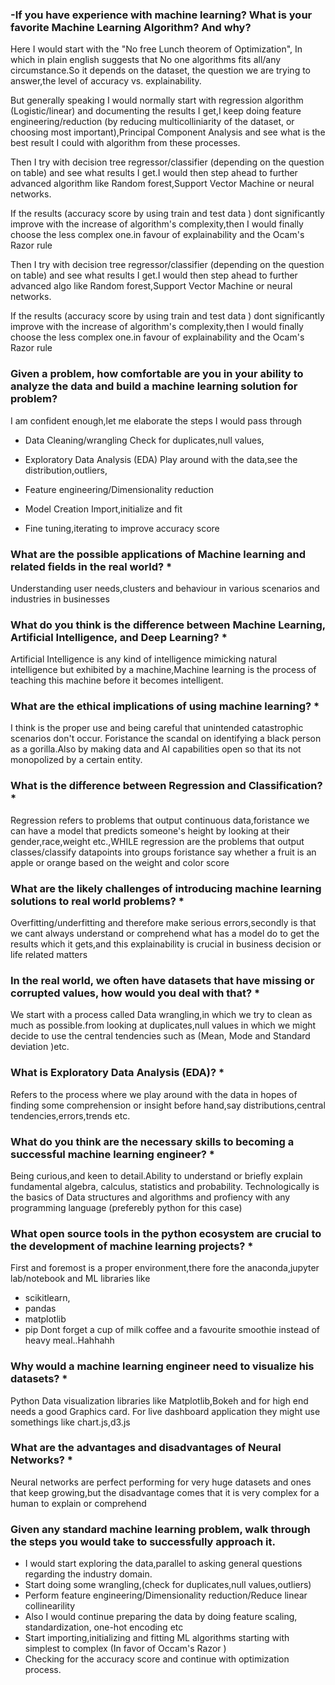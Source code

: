 ### -If you have experience with machine learning? What is your favorite Machine Learning Algorithm? And why?    
Here I would start with the "No free Lunch theorem of Optimization", In which in plain english suggests that No one algorithms fits all/any circumstance.So it depends on the dataset, the question we are trying to answer,the level of accuracy vs. explainability.

But generally speaking I would normally start with regression algorithm (Logistic/linear) and documenting the results I get,I keep doing feature engineering/reduction (by reducing multicolliniarity of the dataset, or choosing most important),Principal Component Analysis and see what is the best result I could with algorithm from these processes.
  
Then I try with decision tree regressor/classifier (depending on the question on table) and see what results I get.I would then step ahead to further advanced algorithm like Random forest,Support Vector Machine or neural networks.
  
 If the results (accuracy score by using train and test data ) dont significantly improve with the increase of algorithm's complexity,then I would finally choose the less complex one.in favour of explainability and the Ocam's Razor rule
  
  Then I try with decision tree regressor/classifier (depending on the question on table) and see what results I get.I would then step 
  ahead to further advanced algo like Random forest,Support Vector Machine or neural networks.
  
  If the results (accuracy score by using train and test data ) dont significantly improve with the increase of algorithm's complexity,then 
  I would finally choose the less complex one.in favour of explainability and the Ocam's Razor rule
  
### Given a problem, how comfortable are you in your ability to analyze the data and build a machine learning solution for problem? 
  I am confident enough,let me elaborate the steps I would pass through
  - Data Cleaning/wrangling
    Check for duplicates,null values,
  - Exploratory Data Analysis (EDA)
    Play around with the data,see the distribution,outliers,
  - Feature engineering/Dimensionality reduction
  - Model Creation
    Import,initialize and fit
    
  - Fine tuning,iterating to improve accuracy score
  
### What are the possible applications of Machine learning and related fields in the real world? *
  Understanding user needs,clusters and behaviour in various scenarios and industries in businesses

### What do you think is the difference between Machine Learning, Artificial Intelligence, and Deep Learning? *
   Artificial Intelligence is any kind of intelligence mimicking natural intelligence but exhibited by a machine,Machine learning is the    process of teaching this machine before it becomes intelligent.

### What are the ethical implications of using machine learning? *
  I think is the proper use and being careful that unintended catastrophic scenarios don't occur. Foristance the scandal on identifying a black person as a gorilla.Also by making data and AI capabilities open so that its not monopolized by a certain entity.
  
### What is the difference between Regression and Classification? *
  Regression refers to problems that output continuous data,foristance we can have a model that predicts someone's height by looking at their gender,race,weight etc.,WHILE regression are the problems that output classes/classify datapoints into groups foristance say whether a fruit is an apple or orange based on the weight and color score
  
### What are the likely challenges of introducing machine learning solutions to real world problems? *
  Overfitting/underfitting and therefore make serious errors,secondly is that we cant always understand or comprehend what has a model do to get the results which it gets,and this explainability is crucial in business decision or life related matters
  
### In the real world, we often have datasets that have missing or corrupted values, how would you deal with that? *
  We start with a process called Data wrangling,in which we try to clean as much as possible.from looking at duplicates,null values in which we might decide to use the central tendencies such as (Mean, Mode and Standard deviation )etc.
  
### What is Exploratory Data Analysis (EDA)? *
  Refers to the process where we play around with the data in hopes of finding some comprehension or insight before hand,say distributions,central tendencies,errors,trends etc.
  
### What do you think are the necessary skills to becoming a successful machine learning engineer? *
  Being curious,and keen to detail.Ability to understand or briefly explain fundamental algebra, calculus, statistics and probability.
Technologically is the basics of  Data structures and algorithms and profiency with any programming language (preferebly python for this case)

### What open source tools in the python ecosystem are crucial to the development of machine learning projects? *
  First and foremost is a proper environment,there fore the anaconda,jupyter lab/notebook and 
  ML libraries like 
- scikitlearn, 
- pandas
- matplotlib
- pip
Dont forget a cup of milk coffee and a favourite smoothie instead of heavy meal..Hahhahh

### Why would a machine learning engineer need to visualize his datasets? *
  Python Data visualization libraries
  like Matplotlib,Bokeh and for high end needs a good Graphics card.
  For live dashboard application they might use somethings like 
  chart.js,d3.js

### What are the advantages and disadvantages of Neural Networks? *
  Neural networks are perfect performing for very huge datasets and ones that keep growing,but the disadvantage comes that it is very complex for a human to explain or comprehend 
  
### Given any standard machine learning problem, walk through the steps you would take to successfully approach it.
- I would start exploring the data,parallel to asking general questions regarding the industry domain.
- Start doing some wrangling,(check for duplicates,null values,outliers)
- Perform feature engineering/Dimensionality reduction/Reduce linear collinearility
- Also I would continue preparing the data by doing feature scaling, standardization, one-hot encoding etc
- Start importing,initializing and fitting ML algorithms starting with simplest to complex (In favor of Occam's Razor )
- Checking for the accuracy score and continue with optimization process.
